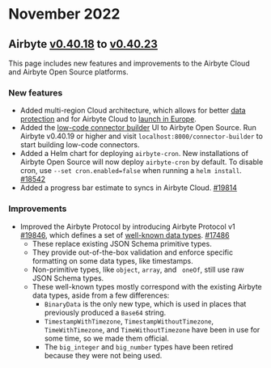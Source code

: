 # November 2022

## Airbyte [v0.40.18](https://github.com/airbytehq/airbyte/releases/tag/v0.40.18) to [v0.40.23](https://github.com/airbytehq/airbyte/releases/tag/v0.40.23)

This page includes new features and improvements to the Airbyte Cloud and Airbyte Open Source platforms.

### New features

- Added multi-region Cloud architecture, which allows for better [data protection](https://airbyte.com/blog/why-airbytes-eu-launch-is-a-milestone-for-our-data-protection-roadmap) and for Airbyte Cloud to [launch in Europe](https://airbyte.com/blog/airbyte-cloud-is-now-available-in-europe).
- Added the [low-code connector builder](https://www.loom.com/share/acf899938ef74dec8dd61ba012bc872f) UI to Airbyte Open Source. Run Airbyte v0.40.19 or higher and visit `localhost:8000/connector-builder` to start building low-code connectors.
- Added a Helm chart for deploying `airbyte-cron`. New installations of Airbyte Open Source will now deploy `airbyte-cron` by default. To disable cron, use `--set cron.enabled=false` when running a `helm install`. [#18542](https://github.com/airbytehq/airbyte/pull/18542)
- Added a progress bar estimate to syncs in Airbyte Cloud. [#19814](https://github.com/airbytehq/airbyte/pull/19814)

### Improvements

- Improved the Airbyte Protocol by introducing Airbyte Protocol v1 [#19846](https://github.com/airbytehq/airbyte/pull/19846), which defines a set of [well-known data types](https://github.com/airbytehq/airbyte/blob/5813700927cfc690d2bffcec28f5286e59ac0122/docs/understanding-airbyte/supported-data-types.md). [#17486](https://github.com/airbytehq/airbyte/pull/17486)
  - These replace existing JSON Schema primitive types.
  - They provide out-of-the-box validation and enforce specific formatting on some data types, like timestamps.
  - Non-primitive types, like `object`, `array`, and ` oneOf`, still use raw JSON Schema types.
  - These well-known types mostly correspond with the existing Airbyte data types, aside from a few differences:
    - `BinaryData` is the only new type, which is used in places that previously produced a `Base64` string.
    - `TimestampWithTimezone`, `TimestampWithoutTimezone`, `TimeWithTimezone`, and `TimeWithoutTimezone` have been in use for some time, so we made them official.
    - The `big_integer` and `big_number` types have been retired because they were not being used.
